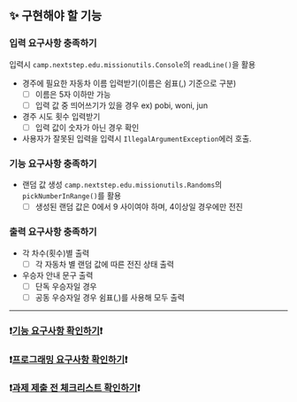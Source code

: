 ## ✨ 구현해야 할 기능 
### 입력 요구사항 충족하기
입력시 `camp.nextstep.edu.missionutils.Console`의 `readLine()`을 활용
  - 경주에 필요한 자동차 이름 입력받기(이름은 쉼표(,) 기준으로 구분)
    - [ ] 이름은 5자 이하만 가능
    - [ ] 입력 값 중 띄어쓰기가 있을 경우 ex) pobi, woni, jun
  - 경주 시도 횟수 입력받기
    - [ ] 입력 값이 숫자가 아닌 경우 확인
  - 사용자가 잘못된 입력을 입력시 `IllegalArgumentException`에러 호출.
### 기능 요구사항 충족하기
  - 랜덤 값 생성 `camp.nextstep.edu.missionutils.Randoms`의 `pickNumberInRange()`를 활용
    - [ ] 생성된 랜덤 값은 0에서 9 사이여야 하며, 4이상일 경우에만 전진
### 출력 요구사항 충족하기 
  - 각 차수(횟수)별 출력
    - [ ] 각 자동차 별 랜덤 값에 따른 전진 상태 출력
  - 우승자 안내 문구 출력
    - [ ] 단독 우승자일 경우
    - [ ] 공동 우승자일 경우 쉼표(,)를 사용해 모두 출력
---
### ❗️[기능 요구사항 확인하기](https://github.com/woowacourse-precourse/java-racingcar-6#-%EA%B8%B0%EB%8A%A5-%EC%9A%94%EA%B5%AC-%EC%82%AC%ED%95%AD)❗️
### ❗️[프로그래밍 요구사항 확인하기](https://github.com/woowacourse-precourse/java-racingcar-6#-%ED%94%84%EB%A1%9C%EA%B7%B8%EB%9E%98%EB%B0%8D-%EC%9A%94%EA%B5%AC-%EC%82%AC%ED%95%AD)❗️
### ❗️[과제 제출 전 체크리스트 확인하기](https://github.com/woowacourse-precourse/java-racingcar-6#-%EA%B3%BC%EC%A0%9C-%EC%A0%9C%EC%B6%9C-%EC%A0%84-%EC%B2%B4%ED%81%AC-%EB%A6%AC%EC%8A%A4%ED%8A%B8---0%EC%A0%90-%EB%B0%A9%EC%A7%80)❗️
